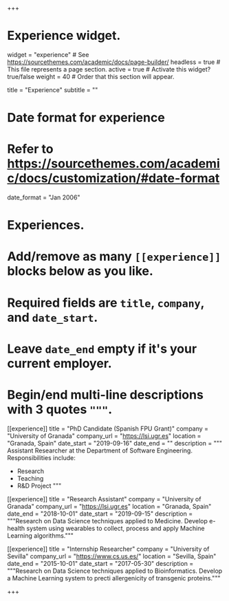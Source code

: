 +++
# Experience widget.
widget = "experience"  # See https://sourcethemes.com/academic/docs/page-builder/
headless = true  # This file represents a page section.
active = true  # Activate this widget? true/false
weight = 40  # Order that this section will appear.

title = "Experience"
subtitle = ""

# Date format for experience
#   Refer to https://sourcethemes.com/academic/docs/customization/#date-format
date_format = "Jan 2006"

# Experiences.
#   Add/remove as many `[[experience]]` blocks below as you like.
#   Required fields are `title`, `company`, and `date_start`.
#   Leave `date_end` empty if it's your current employer.
#   Begin/end multi-line descriptions with 3 quotes `"""`.
[[experience]]
  title = "PhD Candidate (Spanish FPU Grant)"
  company = "University of Granada"
  company_url = "https://lsi.ugr.es"
  location = "Granada, Spain"
  date_start = "2019-09-16"
  date_end = ""
  description = """
  Assistant Researcher at the Department of Software Engineering. Responsibilities include:
  * Research
  * Teaching
  * R&D Project
  """

[[experience]]
title = "Research Assistant"
company = "University of Granada"
company_url = "https://lsi.ugr.es"
location = "Granada, Spain"
date_end = "2018-10-01"
date_start = "2019-09-15"
description = """Research on Data Science techniques applied to Medicine. Develop e-health system using wearables to collect, process and apply Machine Learning algorithms."""

[[experience]]
title = "Internship Researcher"
company = "University of Sevilla"
company_url = "https://www.cs.us.es/"
location = "Sevilla, Spain"
date_end = "2015-10-01"
date_start = "2017-05-30"
description = """Research on Data Science techniques applied to Bioinformatics. Develop a Machine Learning system to precti allergenicity of transgenic proteins."""

+++
